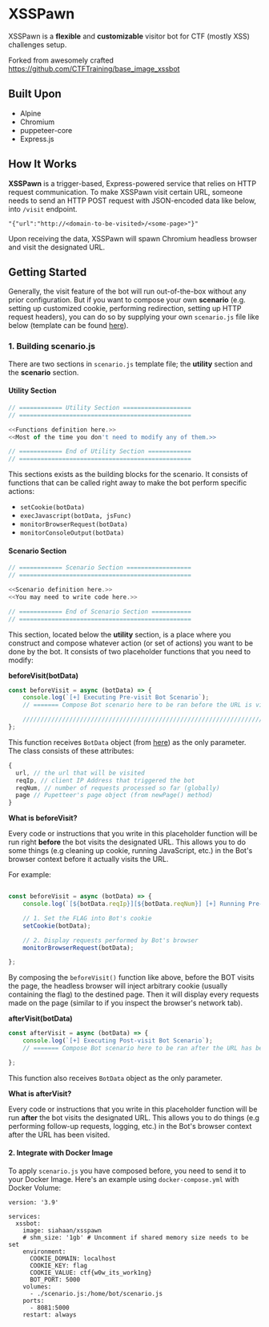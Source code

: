 # XSSPawn
XSSPawn is a **flexible** and **customizable** visitor bot for CTF (mostly XSS) challenges setup.

Forked from awesomely crafted https://github.com/CTFTraining/base_image_xssbot

## Built Upon
- Alpine
- Chromium
- puppeteer-core
- Express.js

## How It Works
**XSSPawn** is a trigger-based, Express-powered service that relies on HTTP request communication. To make XSSPawn visit certain URL, someone needs to send an HTTP POST request with JSON-encoded data like below, into `/visit` endpoint.

```
"{"url":"http://<domain-to-be-visited>/<some-page>"}"
```

Upon receiving the data, XSSPawn will spawn Chromium headless browser and visit the designated URL.

## Getting Started

Generally, the visit feature of the bot will run out-of-the-box without any prior configuration. But if you want to compose your own **scenario** (e.g. setting up customized cookie, performing redirection, setting up HTTP request headers), you can do so by supplying your own `scenario.js` file like below (template can be found [here](src/scenario.js)).

### 1. Building **scenario.js**

There are two sections in `scenario.js` template file; the **utility** section and the **scenario** section. 

#### Utility Section

```javascript
// ============ Utility Section ===================
// ================================================

<<Functions definition here.>>
<<Most of the time you don't need to modify any of them.>>

// ============ End of Utility Section ============
// ================================================
```

This sections exists as the building blocks for the scenario. It consists of functions that can be called right away to make the bot perform specific actions:
- `setCookie(botData)`
- `execJavascript(botData, jsFunc)`
- `monitorBrowserRequest(botData)`
- `monitorConsoleOutput(botData)`

#### Scenario Section
```javascript
// ============ Scenario Section ==================
// ================================================

<<Scenario definition here.>>
<<You may need to write code here.>>

// ============ End of Scenario Section ===========
// ================================================
```

This section, located below the **utility** section, is a place where you construct and compose whatever action (or set of actions) you want to be done by the bot. It consists of two placeholder functions that you need to modify:

**beforeVisit(botData)**
```javascript
const beforeVisit = async (botData) => {
    console.log(`[+] Executing Pre-visit Bot Scenario`);
    // ======= Compose Bot scenario here to be ran before the URL is visited =======

    //////////////////////////////////////////////////////////////////////////////////
};
```
This function receives `BotData` object (from [here](src/helper.js)) as the only parameter. The class consists of these attributes:
```javascript
{
  url, // the url that will be visited
  reqIp, // client IP Address that triggered the bot
  reqNum, // number of requests processed so far (globally)
  page // Pupetteer's page object (from newPage() method)
}
```

**What is beforeVisit?**

Every code or instructions that you write in this placeholder function will be run right **before** the bot visits the designated URL. This allows you to do some things (e.g cleaning up cookie, running JavaScript, etc.) in the Bot's browser context before it actually visits the URL.

For example:
```javascript

const beforeVisit = async (botData) => {
    console.log(`[${botData.reqIp}][${botData.reqNum}] [+] Running Pre-visit Scenario`);

    // 1. Set the FLAG into Bot's cookie
    setCookie(botData);

    // 2. Display requests performed by Bot's browser
    monitorBrowserRequest(botData);

};
```

By composing the `beforeVisit()` function like above, before the BOT visits the page, the headless browser will inject arbitrary cookie (usually containing the flag) to the destined page. Then it will display every requests made on the page (similar to if you inspect the browser's network tab).

**afterVisit(botData)**
```javascript
const afterVisit = async (botData) => {
    console.log(`[+] Executing Post-visit Bot Scenario`);
    // ======= Compose Bot scenario here to be ran after the URL has been visited =======

};
```
This function also receives `BotData` object as the only parameter.

**What is afterVisit?**

Every code or instructions that you write in this placeholder function will be run **after** the bot visits the designated URL. This allows you to do things (e.g performing follow-up requests, logging, etc.) in the Bot's browser context after the URL has been visited.

#### 2. Integrate with Docker Image

To apply `scenario.js` you have composed before, you need to send it to your Docker Image. Here's an example using `docker-compose.yml` with Docker Volume:

```
version: '3.9'

services:
  xssbot:
    image: siahaan/xsspawn
    # shm_size: '1gb' # Uncomment if shared memory size needs to be set
    environment:
      COOKIE_DOMAIN: localhost
      COOKIE_KEY: flag
      COOKIE_VALUE: ctf{w0w_its_work1ng}
      BOT_PORT: 5000
    volumes:
      - ./scenario.js:/home/bot/scenario.js
    ports:
      - 8081:5000
    restart: always
```
